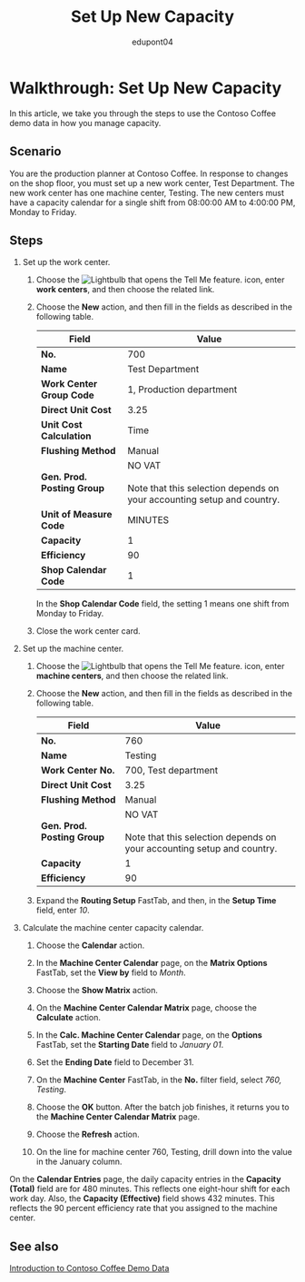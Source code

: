﻿---
title: Set Up New Capacity 
description: Walkthrough to learn how to set up a new work center with a capacity calendar for a single shift in Business Central.
ms.date: 04/01/2022
ms.topic: article
ms.service: dynamics365-business-central
author: edupont04
ms.author: andreipa
---

# Walkthrough: Set Up New Capacity

In this article, we take you through the steps to use the Contoso Coffee demo data in how you manage capacity.  

## Scenario

You are the production planner at Contoso Coffee. In response to changes on the shop floor, you must set up a new work center, Test Department. The new work center has one machine center, Testing. The new centers must have a capacity calendar for a single shift from 08:00:00 AM to 4:00:00 PM, Monday to Friday.  

## Steps

1. Set up the work center.

    1. Choose the ![Lightbulb that opens the Tell Me feature.](../../media/ui-search/search_small.png "Tell me what you want to do") icon, enter **work centers**, and then choose the related link.  

    2. Choose the **New** action, and then fill in the fields as described in the following table.  

        |Field  |Value  |
        |---------|---------|
        |**No.** |700|
        |**Name** |Test Department|
        |**Work Center Group Code** |1, Production department|
        |**Direct Unit Cost**|3.25|
        |**Unit Cost Calculation**|Time|
        |**Flushing Method**|Manual|
        |**Gen. Prod. Posting Group**|NO VAT</br></br>Note that this selection depends on your accounting setup and country.|
        |**Unit of Measure Code** |MINUTES|
        |**Capacity** |1|
        |**Efficiency** |90|
        |**Shop Calendar Code** |1|

        In the **Shop Calendar Code** field, the setting 1 means one shift from Monday to Friday.

    3. Close the work center card.

2. Set up the machine center.

    1. Choose the ![Lightbulb that opens the Tell Me feature.](../../media/ui-search/search_small.png "Tell me what you want to do") icon, enter **machine centers**, and then choose the related link.  

    2. Choose the **New** action, and then fill in the fields as described in the following table.  

        |Field  |Value  |
        |---------|---------|
        |**No.** |760|
        |**Name** |Testing|
        |**Work Center No.** |700, Test department|
        |**Direct Unit Cost**|3.25|
        |**Flushing Method**|Manual|
        |**Gen. Prod. Posting Group**|NO VAT</br></br>Note that this selection depends on your accounting setup and country.|
        |**Capacity** |1|
        |**Efficiency** |90|
    3. Expand the **Routing Setup** FastTab, and then, in the **Setup Time** field, enter *10*.  

3. Calculate the machine center capacity calendar.  

    1. Choose the **Calendar** action.  

    2. In the **Machine Center Calendar** page, on the **Matrix Options** FastTab, set the **View by** field to *Month*.  

    3. Choose the **Show Matrix** action.  

    4. On the **Machine Center Calendar Matrix** page, choose the **Calculate** action.  

    5. In the **Calc. Machine Center Calendar** page, on the **Options** FastTab, set the **Starting Date** field to *January 01*.  

    6. Set the **Ending Date** field to December 31.  

    7. On the **Machine Center** FastTab, in the **No.** filter field, select *760, Testing*.  

    8. Choose the **OK** button. After the batch job finishes, it returns you to the **Machine Center Calendar Matrix** page.  

    9. Choose the **Refresh** action.  

    10. On the line for machine center 760, Testing, drill down into the value in the January column.  

On the **Calendar Entries** page, the daily capacity entries in the **Capacity (Total)** field are for 480 minutes. This reflects one eight-hour shift for each work day. Also, the **Capacity (Effective)** field shows 432 minutes. This reflects the 90 percent efficiency rate that you assigned to the machine center.  

## See also

[Introduction to Contoso Coffee Demo Data](../contoso-coffee-intro.md)  
